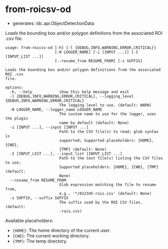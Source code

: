 # from-roicsv-od

* generates: idc.api.ObjectDetectionData

Loads the bounding box and/or polygon definitions from the associated ROI .csv file.

```
usage: from-roicsv-od [-h] [-l {DEBUG,INFO,WARNING,ERROR,CRITICAL}]
                      [-N LOGGER_NAME] [-i [INPUT ...]] [-I [INPUT_LIST ...]]
                      [--resume_from RESUME_FROM] [-s SUFFIX]

Loads the bounding box and/or polygon definitions from the associated ROI .csv
file.

options:
  -h, --help            show this help message and exit
  -l {DEBUG,INFO,WARNING,ERROR,CRITICAL}, --logging_level {DEBUG,INFO,WARNING,ERROR,CRITICAL}
                        The logging level to use. (default: WARN)
  -N LOGGER_NAME, --logger_name LOGGER_NAME
                        The custom name to use for the logger, uses the plugin
                        name by default (default: None)
  -i [INPUT ...], --input [INPUT ...]
                        Path to the CSV file(s) to read; glob syntax is
                        supported; Supported placeholders: {HOME}, {CWD},
                        {TMP} (default: None)
  -I [INPUT_LIST ...], --input_list [INPUT_LIST ...]
                        Path to the text file(s) listing the CSV files to use;
                        Supported placeholders: {HOME}, {CWD}, {TMP} (default:
                        None)
  --resume_from RESUME_FROM
                        Glob expression matching the file to resume from,
                        e.g., '*/012345-rois.csv' (default: None)
  -s SUFFIX, --suffix SUFFIX
                        The suffix used by the ROI CSV files. (default:
                        -rois.csv)
```

Available placeholders:

* `{HOME}`: The home directory of the current user.
* `{CWD}`: The current working directory.
* `{TMP}`: The temp directory.
